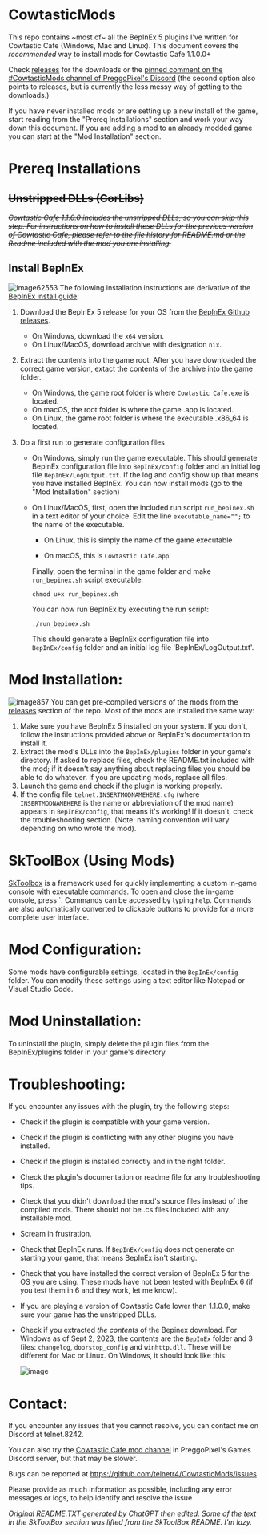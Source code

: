 # CowtasticMods
This repo contains ~most of~ all the BepInEx 5 plugins I've written for Cowtastic Cafe (Windows, Mac and Linux). This document covers the _recommended_ way to install mods for Cowtastic Cafe 1.1.0.0+

Check [releases](https://github.com/telnetr4/CowtasticMods/releases/latest) for the downloads or the [pinned comment on the #CowtasticMods channel of PreggoPixel's Discord](https://discord.com/channels/740342492599156876/1122014015032406036/1131370924831166605) (the second option also points to releases, but is currently the less messy way of getting to the downloads.)

If you have never installed mods or are setting up a new install of the game, start reading from the "Prereq Installations" section and work your way down this document. If you are adding a mod to an already modded game you can start at the "Mod Installation" section.


# Prereq Installations
## ~~Unstripped DLLs (CorLibs)~~
~~_Cowtastic Cafe 1.1.0.0 includes the unstripped DLLs, so you can skip this step. For instructions on how to install these DLLs for the previous version of Cowtastic Cafe, please refer to the file history for README.md or the Readme included with the mod you are installing._~~

## Install BepInEx
![image62553](https://github.com/telnetr4/CowtasticMods/assets/21324243/12aed280-6da9-498b-b067-352b3c93facf)
The following installation instructions are derivative of the [BepInEx install guide](https://docs.bepinex.dev/articles/user_guide/installation/index.html):

1. Download the BepInEx 5 release for your OS from the [BepInEx Github releases](https://github.com/BepInEx/BepInEx/releases/tag/v5.4.21).
	- On Windows, download the `x64` version.
	- On Linux/MacOS, download archive with designation `nix`.

2. Extract the contents into the game root. After you have downloaded the correct game version, extact the contents of the archive into the game folder.

	- On Windows, the game root folder is where `Cowtastic Cafe.exe` is located.
	- On macOS, the root folder is where the game <Game>.app is located.
  	- On Linux, the game root folder is where the executable <Game>.x86_64 is located.

3. Do a first run to generate configuration files
	- On Windows, simply run the game executable. This should generate BepInEx configuration file into `BepInEx/config` folder and an initial log file `BepInEx/LogOutput.txt`. If the log and config show up that means you have installed BepInEx. You can now install mods (go to the "Mod Installation" section)
	- On Linux/MacOS, first, open the included run script `run_bepinex.sh` in a text editor of your choice. Edit the line `executable_name="";` to the name of the executable.
		- On Linux, this is simply the name of the game executable
		
		- On macOS, this is `Cowtastic Cafe.app`
	
		 Finally, open the terminal in the game folder and make `run_bepinex.sh` script executable:
	
		 `chmod u+x run_bepinex.sh`
		 
		 You can now run BepInEx by executing the run script:
		 
		 `./run_bepinex.sh`
		 
		 This should generate a BepInEx configuration file into `BepInEx/config` folder and an initial log file 'BepInEx/LogOutput.txt'.

# Mod Installation:
![image857](https://github.com/telnetr4/CowtasticMods/assets/21324243/ad15a22a-4d08-4de2-9be3-f11243235e9c)
You can get pre-compiled versions of the mods from the [releases](https://github.com/telnetr4/CowtasticMods/releases) section of the repo. Most of the mods are installed the same way:

1. Make sure you have BepInEx 5 installed on your system. If you don't, follow the instructions provided above or BepInEx's documentation to install it.
2. Extract the mod's DLLs into the `BepInEx/plugins` folder in your game's directory. If asked to replace files, check the README.txt included with the mod; if it doesn't say anything about replacing files you should be able to do whatever. If you are updating mods, replace all files.
3. Launch the game and check if the plugin is working properly.
4. If the config file `telnet.INSERTMODNAMEHERE.cfg` (where `INSERTMODNAMEHERE` is the name or abbreviation of the mod name) appears in `BepInEx/config`, that means it's working! If it doesn't, check the troubleshooting section. (Note: naming convention will vary depending on who wrote the mod).

# SkToolBox (Using Mods)
[SkToolbox](https://github.com/derekShaheen/SkToolbox) is a framework used for quickly implementing a custom in-game console with executable commands. To open and close the in-game console, press \`. Commands can be accessed by typing `help`. Commands are also automatically converted to clickable buttons to provide for a more complete user interface.

# Mod Configuration:
Some mods have configurable settings, located in the `BepInEx/config` folder. You can modify these settings using a text editor like Notepad or Visual Studio Code.

# Mod Uninstallation:
To uninstall the plugin, simply delete the plugin files from the BepInEx/plugins folder in your game's directory.

# Troubleshooting:
If you encounter any issues with the plugin, try the following steps:

- Check if the plugin is compatible with your game version.
- Check if the plugin is conflicting with any other plugins you have installed.
- Check if the plugin is installed correctly and in the right folder.
- Check the plugin's documentation or readme file for any troubleshooting tips.
- Check that you didn't download the mod's source files instead of the compiled mods. There should not be .cs files included with any installable mod.
- Scream in frustration.
- Check that BepInEx runs. If `BepInEx/config` does not generate on starting your game, that means BepInEx isn't starting.
- Check that you have installed the correct version of BepInEx 5 for the OS you are using. These mods have not been tested with BepInEx 6 (if you test them in 6 and they work, let me know).
- If you are playing a version of Cowtastic Cafe lower than 1.1.0.0, make sure your game has the unstripped DLLs.
- Check if you extracted _the contents_ of the Bepinex download. For Windows as of Sept 2, 2023, the contents are the `BepInEx` folder and 3 files: `changelog`, `doorstop_config` and `winhttp.dll`. These will be different for Mac or Linux.
  On Windows, it should look like this:
  
  ![image](https://github.com/telnetr4/CowtasticMods/assets/21324243/df9f6e77-8de1-4e5b-9c68-a91b773a837e)

# Contact:
If you encounter any issues that you cannot resolve, you can contact me on Discord at telnet.8242.

You can also try the [Cowtastic Cafe mod channel](https://discord.com/channels/740342492599156876/1122014015032406036) in PreggoPixel's Games Discord server, but that may be slower.

Bugs can be reported at https://github.com/telnetr4/CowtasticMods/issues


Please provide as much information as possible, including any error messages or logs, to help identify and resolve the issue

*Original README.TXT generated by ChatGPT then edited. Some of the text in the SkToolBox section was lifted from the SkToolBox README. I'm lazy.*
